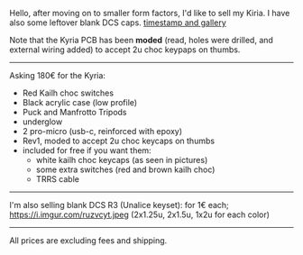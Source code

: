 Hello,
after moving on to smaller form factors, I'd like to sell my Kiria. I have also some leftover blank DCS caps.
[timestamp and gallery](https://imgur.com/a/LSNjifB)


Note that the Kyria PCB has been **moded** (read, holes were drilled, and external wiring added) to accept 2u choc keypaps on thumbs.

---
 Asking 180€ for the Kyria:

   - Red Kailh choc switches
   - Black acrylic case (low profile)
   - Puck and Manfrotto Tripods
   - underglow
   - 2 pro-micro (usb-c, reinforced with epoxy)
   - Rev1, moded to accept 2u choc keycaps on thumbs
   - included for free if you want them:
     - white kailh choc keycaps (as seen in pictures)
     - some extra switches (red and brown kailh choc)
     - TRRS cable

---
I'm also selling blank DCS R3 (Unalice keyset): for 1€ each; https://i.imgur.com/ruzvcyt.jpeg  (2x1.25u, 2x1.5u, 1x2u for each color)

---
All prices are excluding fees and shipping.
